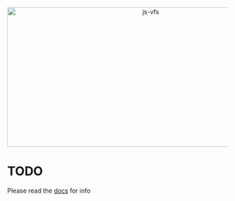 <div align="center">
    <img src="https://socialify.git.ci/mdoryammilwalrus/js-vfs/image?font=Inter&issues=1&language=1&name=1&owner=1&pattern=Solid&pulls=1&stargazers=1&theme=Auto" alt="js-vfs" width="640" height="320" />
</div>

# TODO

Please read the [docs](https://mdoryammilwalrus.github.io/js-vfs/) for info